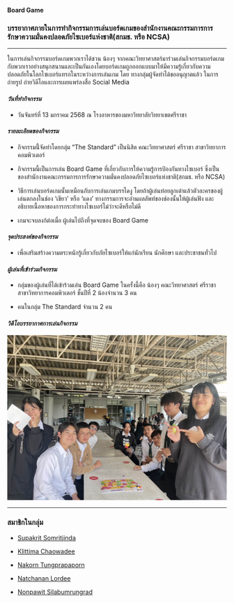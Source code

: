 **Board Game**


### บรรยากาศภายในการทำกิจกรรมการเล่นบอร์ดเกมของสำนักงานคณะกรรมการการรักษาความมั่นคงปลอดภัยไซเบอร์แห่งชาติ(สกมช. หรือ NCSA) ###
-----------------------------------------------------

ในการเล่นกิจกรรมบอร์ดเกมพวกเราได้ชวน น้องๆ จากคณะวิทยาศาสตร์มาร่วมเล่นกิจกรรมบอร์ดเกมกับพวกเราอย่างสนุกสนานและเป็นกันเองโดยบอร์ดเกมถูกออกแบบมาให้มีความรู้เกี่ยวกับความปลอดภัยในโลกไซเบอร์แทรกในระหว่างการเล่นเกม โดย ทางกลุ่มผู้จัดทำได้ขออนุญาตแล้ว ในการถ่ายรูป ถ่ายวิดีโอและการเผยแพร่ลงสื่อ Social Media


#### *วันที่ทำกิจกรรม* #####

- วันจันทร์ที่ 13 มกราคม 2568 ณ โรงอาหารของมหาวิทยาลัยวิทยาเขตศรีราชา



#### *รายละเอียดของกิจกรรม* ####

- กิจกรรมนี้่จัดทำโดยกลุ่ม “The Standard” เป็นนิสิต คณะวิทยาศาสตร์ ศรีราชา สาขาวิทยาการคอมพิวเตอร์

- กิจกรรมนี้เป็นการเล่น Board Game ที่เกี่ยวกับการให้ความรู้การป้องกันทางไซเบอร์ ซึ่งเป็นของสำนักงานคณะกรรมการการรักษาความมั่นคงปลอดภัยไซเบอร์แห่งชาติ(สกมช. หรือ NCSA)

- วิธีการเล่นบอร์ดเกมนั้นเหมือนกับการเล่นเกมบรรไดงู โดยถ้าผู้เล่นท๋อยลูกเต๋าแล้วตัวละครของผู้เล่นตกลงในช่อง ‘เขียว’ หรือ ‘แดง’ ทางกรรมการจะอ่านผลลัพท์ของช่องนั้นให้ผู้เล่นฟัง และ อธิบายเนื้อหาของการกระทำทางไซเบอร์ไม่ว่าจะดีหรือไม่ดี

- เกมจะจบลงก้ต่อเมื่อ ผู้เล่นไปถึงที่จุดจบของ Board Game



#### *จุดประสงค์ของกิจกรรม* ####

- เพื่อเสริมสร้างความตระหนักรู้เกี่ยวกับภัยไซเบอร์ให้แก่นักเรียน นักศึกษา และประชาชนทั่วไป



#### *ผู้เล่นที่เข้าร่วมกิจกรรม* ####

- กลุ่มของผู้เล่นที่ได้เข้าร้วมเล่น Board Game ในครั้งนี้คือ น้องๆ คณะวิทยาศาสตร์ ศรีราชา สาขาวิทยาการคอมพิวเตอร์ ชั้นปีที่ 2 น้องจำนวน 3 คน

- คนในกลุ่ม The Standard จำนวน 2 คน


#### *วิดีโอบรรยากาศการเล่นกิจกรรม* ####

[![image2](image/IMG_0007.jpg)](https://youtu.be/tMAkRKSooh4)


---------------------------------------------------------

### สมาชิกในกลุ่ม ###

- [Supakrit Somritjinda](https://jekoflash.github.io/boardGame)

- [Klittima Chaowadee](https://anniemark2522.github.io/boardgame/boardg)

- [Nakorn Tungprapaporn](https://taedate.github.io/boardgame)

- [Natchanan Lordee]()

- [Nonpawit Silabumrungrad]()
